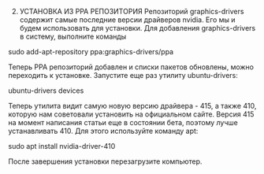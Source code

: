 2. УСТАНОВКА ИЗ PPA РЕПОЗИТОРИЯ
Репозиторий graphics-drivers содержит самые последние версии драйверов nvidia. Его мы и будем использовать для установки. 
Для добавления graphics-drivers в систему, выполните команды

 sudo add-apt-repository ppa:graphics-drivers/ppa

Теперь PPA репозиторий добавлен и списки пакетов обновлены, можно переходить к установке. Запустите еще раз утилиту ubuntu-drivers:

ubuntu-drivers devices



Теперь утилита видит самую новую версию драйвера - 415, а также 410, которую нам советовали установить на официальном сайте. 
Версия 415 на момент написания статьи еще в состоянии бета, поэтому лучше устанавливать 410. Для этого используйте команду apt:

 sudo apt install nvidia-driver-410

После завершения установки перезагрузите компьютер.